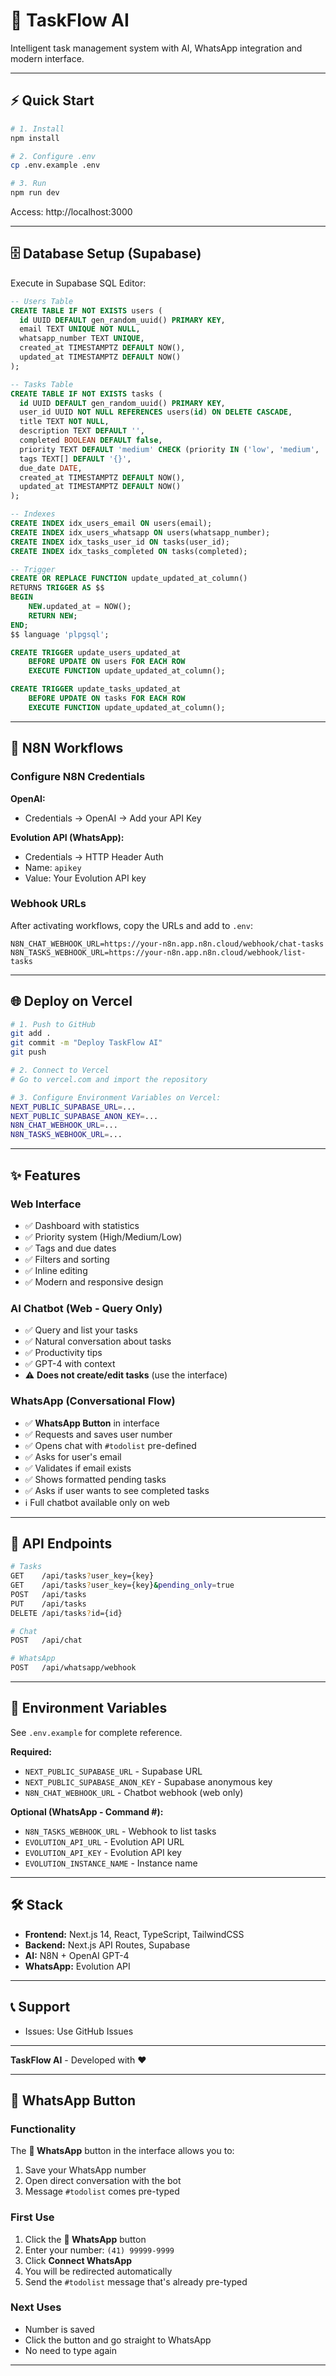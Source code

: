 # 🚀 TaskFlow AI

Intelligent task management system with AI, WhatsApp integration and modern interface.

---

## ⚡ Quick Start

```bash
# 1. Install
npm install

# 2. Configure .env
cp .env.example .env

# 3. Run
npm run dev
```

Access: http://localhost:3000

---

## 🗄️ Database Setup (Supabase)

Execute in Supabase SQL Editor:

```sql
-- Users Table
CREATE TABLE IF NOT EXISTS users (
  id UUID DEFAULT gen_random_uuid() PRIMARY KEY,
  email TEXT UNIQUE NOT NULL,
  whatsapp_number TEXT UNIQUE,
  created_at TIMESTAMPTZ DEFAULT NOW(),
  updated_at TIMESTAMPTZ DEFAULT NOW()
);

-- Tasks Table
CREATE TABLE IF NOT EXISTS tasks (
  id UUID DEFAULT gen_random_uuid() PRIMARY KEY,
  user_id UUID NOT NULL REFERENCES users(id) ON DELETE CASCADE,
  title TEXT NOT NULL,
  description TEXT DEFAULT '',
  completed BOOLEAN DEFAULT false,
  priority TEXT DEFAULT 'medium' CHECK (priority IN ('low', 'medium', 'high')),
  tags TEXT[] DEFAULT '{}',
  due_date DATE,
  created_at TIMESTAMPTZ DEFAULT NOW(),
  updated_at TIMESTAMPTZ DEFAULT NOW()
);

-- Indexes
CREATE INDEX idx_users_email ON users(email);
CREATE INDEX idx_users_whatsapp ON users(whatsapp_number);
CREATE INDEX idx_tasks_user_id ON tasks(user_id);
CREATE INDEX idx_tasks_completed ON tasks(completed);

-- Trigger
CREATE OR REPLACE FUNCTION update_updated_at_column()
RETURNS TRIGGER AS $$
BEGIN
    NEW.updated_at = NOW();
    RETURN NEW;
END;
$$ language 'plpgsql';

CREATE TRIGGER update_users_updated_at 
    BEFORE UPDATE ON users FOR EACH ROW 
    EXECUTE FUNCTION update_updated_at_column();

CREATE TRIGGER update_tasks_updated_at 
    BEFORE UPDATE ON tasks FOR EACH ROW 
    EXECUTE FUNCTION update_updated_at_column();
```

---

## 🤖 N8N Workflows

### Configure N8N Credentials

**OpenAI:**
- Credentials → OpenAI → Add your API Key

**Evolution API (WhatsApp):**
- Credentials → HTTP Header Auth
- Name: `apikey`
- Value: Your Evolution API key

### Webhook URLs

After activating workflows, copy the URLs and add to `.env`:

```env
N8N_CHAT_WEBHOOK_URL=https://your-n8n.app.n8n.cloud/webhook/chat-tasks
N8N_TASKS_WEBHOOK_URL=https://your-n8n.app.n8n.cloud/webhook/list-tasks
```

---

## 🌐 Deploy on Vercel

```bash
# 1. Push to GitHub
git add .
git commit -m "Deploy TaskFlow AI"
git push

# 2. Connect to Vercel
# Go to vercel.com and import the repository

# 3. Configure Environment Variables on Vercel:
NEXT_PUBLIC_SUPABASE_URL=...
NEXT_PUBLIC_SUPABASE_ANON_KEY=...
N8N_CHAT_WEBHOOK_URL=...
N8N_TASKS_WEBHOOK_URL=...
```

---

## ✨ Features

### Web Interface
- ✅ Dashboard with statistics
- ✅ Priority system (High/Medium/Low)
- ✅ Tags and due dates
- ✅ Filters and sorting
- ✅ Inline editing
- ✅ Modern and responsive design

### AI Chatbot (Web - Query Only)
- ✅ Query and list your tasks
- ✅ Natural conversation about tasks
- ✅ Productivity tips
- ✅ GPT-4 with context
- ⚠️ **Does not create/edit tasks** (use the interface)

### WhatsApp (Conversational Flow)
- ✅ **WhatsApp Button** in interface
- ✅ Requests and saves user number
- ✅ Opens chat with `#todolist` pre-defined
- ✅ Asks for user's email
- ✅ Validates if email exists
- ✅ Shows formatted pending tasks
- ✅ Asks if user wants to see completed tasks
- ℹ️ Full chatbot available only on web

---

## 📡 API Endpoints

```bash
# Tasks
GET    /api/tasks?user_key={key}
GET    /api/tasks?user_key={key}&pending_only=true
POST   /api/tasks
PUT    /api/tasks
DELETE /api/tasks?id={id}

# Chat
POST   /api/chat

# WhatsApp
POST   /api/whatsapp/webhook
```

---

## 🔐 Environment Variables

See `.env.example` for complete reference.

**Required:**
- `NEXT_PUBLIC_SUPABASE_URL` - Supabase URL
- `NEXT_PUBLIC_SUPABASE_ANON_KEY` - Supabase anonymous key
- `N8N_CHAT_WEBHOOK_URL` - Chatbot webhook (web only)

**Optional (WhatsApp - Command #):**
- `N8N_TASKS_WEBHOOK_URL` - Webhook to list tasks
- `EVOLUTION_API_URL` - Evolution API URL
- `EVOLUTION_API_KEY` - Evolution API key
- `EVOLUTION_INSTANCE_NAME` - Instance name

---

## 🛠️ Stack

- **Frontend:** Next.js 14, React, TypeScript, TailwindCSS
- **Backend:** Next.js API Routes, Supabase
- **AI:** N8N + OpenAI GPT-4
- **WhatsApp:** Evolution API

---

## 📞 Support

- Issues: Use GitHub Issues

---

**TaskFlow AI** - Developed with ❤️

---

## 💬 WhatsApp Button

### Functionality

The **💬 WhatsApp** button in the interface allows you to:
1. Save your WhatsApp number
2. Open direct conversation with the bot
3. Message `#todolist` comes pre-typed

### First Use

1. Click the **💬 WhatsApp** button
2. Enter your number: `(41) 99999-9999`
3. Click **Connect WhatsApp**
4. You will be redirected automatically
5. Send the `#todolist` message that's already pre-typed

### Next Uses

- Number is saved
- Click the button and go straight to WhatsApp
- No need to type again

---
